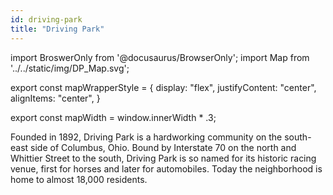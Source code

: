 ```yaml
---
id: driving-park
title: "Driving Park"
---
```


import BroswerOnly from '@docusaurus/BrowserOnly';
import Map from '../../static/img/DP_Map.svg';

export const mapWrapperStyle = {
 display: "flex",
 justifyContent: "center",
 alignItems: "center",
}

export const mapWidth = window.innerWidth * .3;

<BrowserOnly>
 <div style={mapWrapperStyle}>
   <Map width={mapWidth}/>
 </div>
</BrowserOnly>

Founded in 1892, Driving Park is a hardworking community on the south-east side of Columbus, Ohio. Bound by Interstate 70 on the north and Whittier Street to the south, Driving Park is so named for its historic racing venue, first for horses and later for automobiles. Today the neighborhood is home to almost 18,000 residents.

